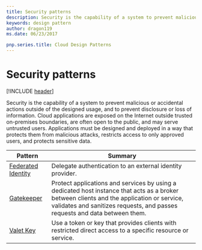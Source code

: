 ```yaml
---
title: Security patterns
description: Security is the capability of a system to prevent malicious or accidental actions outside of the designed usage, and to prevent disclosure or loss of information. Cloud applications are exposed on the Internet outside trusted on-premises boundaries, are often open to the public, and may serve untrusted users. Applications must be designed and deployed in a way that protects them from malicious attacks, restricts access to only approved users, and protects sensitive data.
keywords: design pattern
author: dragon119
ms.date: 06/23/2017

pnp.series.title: Cloud Design Patterns
---
```


# Security patterns

[!INCLUDE [header](../../_includes/header.md)]

Security is the capability of a system to prevent malicious or accidental actions outside of the designed usage, and to prevent disclosure or loss of information. Cloud applications are exposed on the Internet outside trusted on-premises boundaries, are often open to the public, and may serve untrusted users. Applications must be designed and deployed in a way that protects them from malicious attacks, restricts access to only approved users, and protects sensitive data.


|                    Pattern                     |                                                                                                         Summary                                                                                                         |
|------------------------------------------------|-------------------------------------------------------------------------------------------------------------------------------------------------------------------------------------------------------------------------|
| [Federated Identity](../federated-identity.md) |                                                                                Delegate authentication to an external identity provider.                                                                                |
|         [Gatekeeper](../gatekeeper.md)         | Protect applications and services by using a dedicated host instance that acts as a broker between clients and the application or service, validates and sanitizes requests, and passes requests and data between them. |
|          [Valet Key](../valet-key.md)          |                                                        Use a token or key that provides clients with restricted direct access to a specific resource or service.                                                        |

